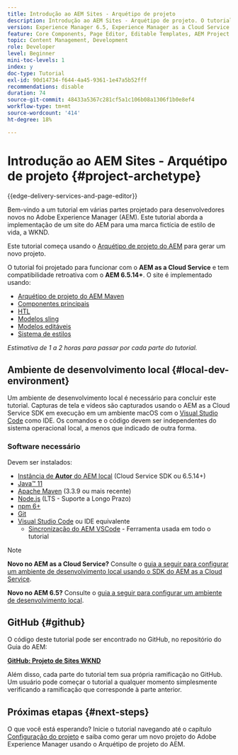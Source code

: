 ```yaml
---
title: Introdução ao AEM Sites - Arquétipo de projeto
description: Introdução ao AEM Sites - Arquétipo de projeto. O tutorial do WKND é um tutorial em várias partes projetado para desenvolvedores novos no Adobe Experience Manager. O tutorial aborda a implementação de um site do AEM para uma marca fictícia de estilo de vida, a WKND. O tutorial aborda tópicos fundamentais como configuração de projetos, arquétipos maven, Componentes principais, Modelos editáveis, bibliotecas de clientes e desenvolvimento de componentes.
version: Experience Manager 6.5, Experience Manager as a Cloud Service
feature: Core Components, Page Editor, Editable Templates, AEM Project Archetype
topic: Content Management, Development
role: Developer
level: Beginner
mini-toc-levels: 1
index: y
doc-type: Tutorial
exl-id: 90d14734-f644-4a45-9361-1e47a5b52fff
recommendations: disable
duration: 74
source-git-commit: 48433a5367c281cf5a1c106b08a1306f1b0e8ef4
workflow-type: tm+mt
source-wordcount: '414'
ht-degree: 18%

---
```


# Introdução ao AEM Sites - Arquétipo de projeto {#project-archetype}

{{edge-delivery-services-and-page-editor}}

Bem-vindo a um tutorial em várias partes projetado para desenvolvedores novos no Adobe Experience Manager (AEM). Este tutorial aborda a implementação de um site do AEM para uma marca fictícia de estilo de vida, a WKND.

Este tutorial começa usando o [Arquétipo de projeto do AEM](https://experienceleague.adobe.com/docs/experience-manager-core-components/using/developing/archetype/overview.html?lang=pt-BR) para gerar um novo projeto.

O tutorial foi projetado para funcionar com o **AEM as a Cloud Service** e tem compatibilidade retroativa com o **AEM 6.5.14+**. O site é implementado usando:

* [Arquétipo de projeto do AEM Maven](https://experienceleague.adobe.com/docs/experience-manager-core-components/using/developing/archetype/overview.html?lang=pt-BR)
* [Componentes principais](https://experienceleague.adobe.com/docs/experience-manager-core-components/using/introduction.html?lang=pt-BR)
* [HTL](https://experienceleague.adobe.com/docs/experience-manager-htl/content/getting-started.html?lang=pt-BR)
* [Modelos sling](https://sling.apache.org/documentation/bundles/models.html)
* [Modelos editáveis](https://experienceleague.adobe.com/docs/experience-manager-learn/sites/page-authoring/template-editor-feature-video-use.html?lang=pt-BR)
* [Sistema de estilos](https://experienceleague.adobe.com/docs/experience-manager-learn/sites/page-authoring/style-system-feature-video-use.html?lang=pt-BR)

*Estimativa de 1 a 2 horas para passar por cada parte do tutorial.*

## Ambiente de desenvolvimento local {#local-dev-environment}

Um ambiente de desenvolvimento local é necessário para concluir este tutorial. Capturas de tela e vídeos são capturados usando o AEM as a Cloud Service SDK em execução em um ambiente macOS com o [Visual Studio Code](https://code.visualstudio.com/) como IDE. Os comandos e o código devem ser independentes do sistema operacional local, a menos que indicado de outra forma.

### Software necessário

Devem ser instalados:

* [Instância de **Autor** do AEM local](https://experience.adobe.com/#/downloads) (Cloud Service SDK ou 6.5.14+)
* [Java™ 11](https://downloads.experiencecloud.adobe.com/content/software-distribution/en/general.html)
* [Apache Maven](https://maven.apache.org/) (3.3.9 ou mais recente)
* [Node.js](https://nodejs.org/en/) (LTS - Suporte a Longo Prazo)
* [npm 6+](https://www.npmjs.com/)
* [Git](https://git-scm.com/)
* [Visual Studio Code](https://code.visualstudio.com/) ou IDE equivalente
   * [Sincronização do AEM VSCode](https://marketplace.visualstudio.com/items?itemName=yamato-ltd.vscode-aem-sync) - Ferramenta usada em todo o tutorial

>[!NOTE]
>
> **Novo no AEM as a Cloud Service?** Consulte o [guia a seguir para configurar um ambiente de desenvolvimento local usando o SDK do AEM as a Cloud Service](https://experienceleague.adobe.com/docs/experience-manager-learn/cloud-service/local-development-environment-set-up/overview.html?lang=pt-BR).
>
> **Novo no AEM 6.5?** Consulte o [guia a seguir para configurar um ambiente de desenvolvimento local](https://experienceleague.adobe.com/docs/experience-manager-learn/foundation/development/set-up-a-local-aem-development-environment.html?lang=pt-BR).

## GitHub {#github}

O código deste tutorial pode ser encontrado no GitHub, no repositório do Guia do AEM:

**[GitHub: Projeto de Sites WKND](https://github.com/adobe/aem-guides-wknd)**

Além disso, cada parte do tutorial tem sua própria ramificação no GitHub. Um usuário pode começar o tutorial a qualquer momento simplesmente verificando a ramificação que corresponde à parte anterior.

## Próximas etapas {#next-steps}

O que você está esperando? Inicie o tutorial navegando até o capítulo [Configuração do projeto](project-setup.md) e saiba como gerar um novo projeto do Adobe Experience Manager usando o Arquétipo de projeto do AEM.
